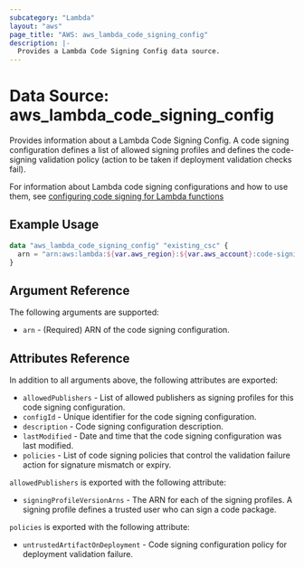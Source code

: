 ```yaml
---
subcategory: "Lambda"
layout: "aws"
page_title: "AWS: aws_lambda_code_signing_config"
description: |-
  Provides a Lambda Code Signing Config data source.
---
```


# Data Source: aws_lambda_code_signing_config

Provides information about a Lambda Code Signing Config. A code signing configuration defines a list of allowed signing profiles and defines the code-signing validation policy (action to be taken if deployment validation checks fail).

For information about Lambda code signing configurations and how to use them, see [configuring code signing for Lambda functions][1]

## Example Usage

```terraform
data "aws_lambda_code_signing_config" "existing_csc" {
  arn = "arn:aws:lambda:${var.aws_region}:${var.aws_account}:code-signing-config:csc-0f6c334abcdea4d8b"
}
```

## Argument Reference

The following arguments are supported:

* `arn` - (Required) ARN of the code signing configuration.

## Attributes Reference

In addition to all arguments above, the following attributes are exported:

* `allowedPublishers` - List of allowed publishers as signing profiles for this code signing configuration.
* `configId` - Unique identifier for the code signing configuration.
* `description` - Code signing configuration description.
* `lastModified` - Date and time that the code signing configuration was last modified.
* `policies` - List of code signing policies that control the validation failure action for signature mismatch or expiry.

`allowedPublishers` is exported with the following attribute:

* `signingProfileVersionArns` - The ARN for each of the signing profiles. A signing profile defines a trusted user who can sign a code package.

`policies` is exported with the following attribute:

* `untrustedArtifactOnDeployment` - Code signing configuration policy for deployment validation failure.

[1]: https://docs.aws.amazon.com/lambda/latest/dg/configuration-codesigning.html

<!-- cache-key: cdktf-0.17.0-pre.15 input-5afdefce5d0b268b19c36274b069b7899d615a87f4179249cc899ab27ee14760 -->